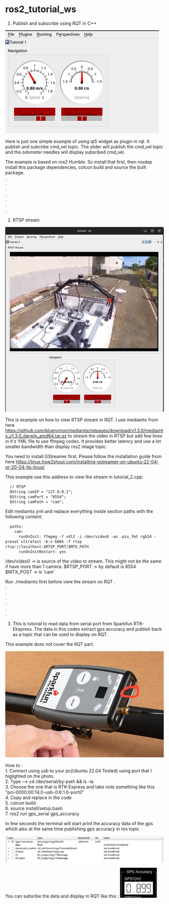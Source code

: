 # ros2_tutorial_ws

1. Publish and subscribe using RQT in C++

![Alt text](<screen_capture/Screenshot from 2023-11-10 10-16-21.png>)

Here is just one simple example of using qt5 widget as plugin in rqt. It publish and subcribe cmd_vel topic. The slider will publish the cmd_vel topic and the odometer needles will display subsribed cmd_vel.   

The example is based on ros2 Humble. So install that first, then rosdep install this package dependencies, colcon build and source the built package.   
.  
.  
.  
.  
.  
.  
.  

2. RTSP stream

![Alt text](<screen_capture/Screenshot from 2023-11-15 14-22-17.png>)

This is example on how to view RTSP stream in RQT. I use mediamtx from here https://github.com/bluenviron/mediamtx/releases/download/v1.3.0/mediamtx_v1.3.0_darwin_amd64.tar.gz to stream the video in RTSP but add few lines in it's YML file to use ffmpeg codec. It provides better latency and use a lot smaller bandwidth than display ros2 image topic.

You need to install GStreamer first. Please follow the installation guide from here https://linux.how2shout.com/installing-gstreamer-on-ubuntu-22-04-or-20-04-lts-linux/

This example use this address to view the stream in tutorial_2.cpp:

```
  // RTSP
  QString camIP = "127.0.0.1";
  QString camPort = "8554";
  QString camPath = "cam";
```

Edit mediamtx.yml and replace everything inside section paths with the following content:

```
  paths:
    cam:
      runOnInit: ffmpeg -f v4l2 -i /dev/video0 -an -pix_fmt rgb24 -preset ultrafast -b:v 600k -f rtsp rtsp://localhost:$RTSP_PORT/$MTX_PATH
      runOnInitRestart: yes
```

/dev/video0 -> is source of the video to stream. This might not be the same if have more than 1 camera.
$RTSP_PORT -> by default is 8554
$MTX_POST -> is 'cam'

Run ./mediamtx first before view the stream on RQT
.  
.  
.  
.  
.  
.  
.  

3. This is tutorial to read data from serial port from Sparkfun RTK-Ekspress. The data in this codes extract gps accuracy and publish back as a topic that can be used to display on RQT. 

This example does not cover the RQT part.

![Alt text](<screen_capture/18019-SparkFun_RTK_Express-09.jpg>)

How to :  
          1. Connect using usb to your pc(Ubuntu 22.04 Tested) using port that I higlighted on the photo.  
          2. Type --> cd /dev/serial/by-path && ls -la  
          3. Choose the one that is RTK-Express and take note something like this "pci-0000:00:14.0-usb-0:6:1.0-port0"  
          4. Copy and replace in the code  
          5. colcon build  
          6. source install/setup.bash  
          7. ros2 run gps_serial gps_accuracy  

  In few seconds the terminal will start print the accuracy data of the gps which also at the same time publishing gps accuracy in ros topic

  ![Alt text](<screen_capture/Screenshot from 2023-12-15 10-57-43.png>)

  You can subsribe the data and display in RQT like this : 
![Alt text](<screen_capture/Screenshot from 2023-12-15 10-58-43.png>)
        



